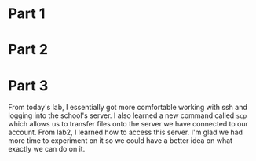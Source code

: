 # Part 1 


# Part 2


# Part 3

From today's lab, I essentially got more comfortable working with ssh and logging into the school's server. I also learned a new command called ```scp``` which allows us to transfer files onto the server we have connected to our account. From lab2, I learned how to access this server. I'm glad we had more time to experiment on it so we could have a better idea on what exactly we can do on it. 
